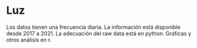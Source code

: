 # Luz

Los datos tienen una frecuencia diaria. La información está disponible desde 2017 a 2021. La adecuación del raw data está en python. Gráficas y otros análisis en r.
